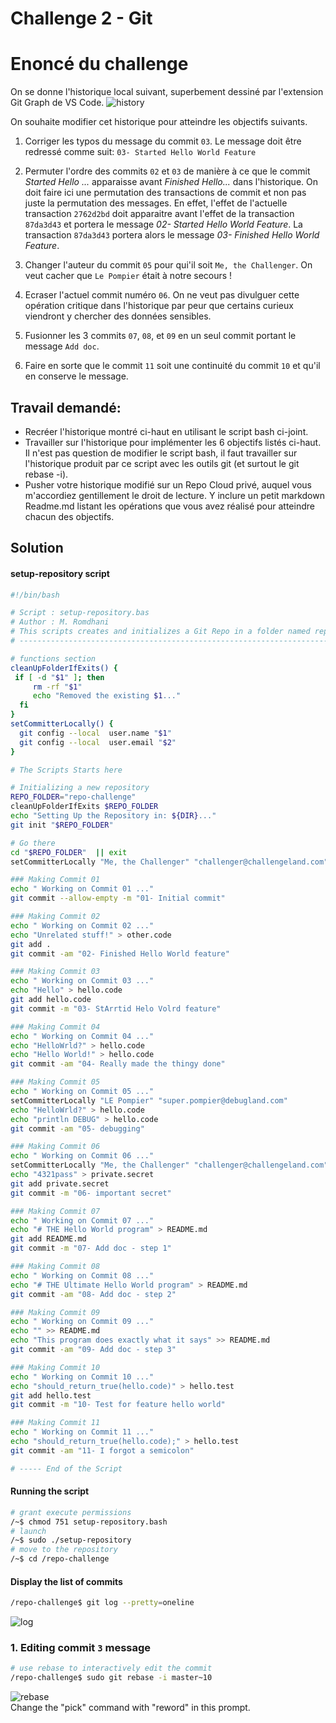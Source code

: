 
# Challenge 2 - Git

# Enoncé du challenge
On se donne l'historique local suivant, superbement dessiné par l'extension Git Graph de VS Code.
![history](img/bad-history.png)

On souhaite modifier cet historique pour atteindre les objectifs suivants.

1. Corriger les typos du message du commit `03`. Le message doit être redressé comme suit: `03- Started Hello World Feature`

2. Permuter l'ordre des commits `02` et `03` de manière à ce que le commit _Started Hello ..._ apparaisse avant _Finished Hello..._ dans l'historique.  On doit faire ici une permutation des transactions de commit et non pas juste la permutation des messages. En effet, l'effet de l'actuelle transaction `2762d2bd` doit apparaitre avant l'effet de la transaction `87da3d43` et portera le message _02- Started Hello World Feature_. La transaction `87da3d43` portera alors le message _03- Finished Hello World Feature_.

3. Changer l'auteur du commit `05` pour qui'il soit `Me, the Challenger`. On veut cacher que `Le Pompier` était à notre secours !

4. Ecraser l'actuel commit numéro `06`. On ne veut pas divulguer cette opération critique dans l'historique par peur que certains curieux viendront y chercher des données sensibles.

5. Fusionner les 3 commits `07`, `08`, et `09` en un seul commit portant le message `Add doc`.

6. Faire en sorte que le commit `11` soit une continuité du commit `10` et qu'il en conserve le message.

## Travail demandé: 
- Recréer l'historique montré ci-haut en utilisant le script bash ci-joint.
- Travailler sur l'historique pour implémenter les 6 objectifs listés ci-haut.  Il n'est pas question de modifier le script bash, il faut travailler sur l'historique produit par ce script avec les outils git (et surtout le git rebase -i).
- Pusher votre historique modifié sur un Repo Cloud privé, auquel vous m'accordiez gentillement le droit de lecture. Y inclure un petit markdown Readme.md listant les opérations que vous avez réalisé pour atteindre chacun des objectifs.

## Solution

#### setup-repository script
````sh
#!/bin/bash

# Script : setup-repository.bas
# Author : M. Romdhani
# This scripts creates and initializes a Git Repo in a folder named repo-challenge.
# -------------------------------------------------------------------------------- 

# functions section
cleanUpFolderIfExits() {
 if [ -d "$1" ]; then
     rm -rf "$1"
     echo "Removed the existing $1..."
  fi
}
setCommitterLocally() {
  git config --local  user.name "$1"
  git config --local  user.email "$2"
}

# The Scripts Starts here

# Initializing a new repository
REPO_FOLDER="repo-challenge"
cleanUpFolderIfExits $REPO_FOLDER
echo "Setting Up the Repository in: ${DIR}..."
git init "$REPO_FOLDER"

# Go there 
cd "$REPO_FOLDER"  || exit
setCommitterLocally "Me, the Challenger" "challenger@challengeland.com"

### Making Commit 01
echo " Working on Commit 01 ..."
git commit --allow-empty -m "01- Initial commit"

### Making Commit 02
echo " Working on Commit 02 ..."
echo "Unrelated stuff!" > other.code
git add .
git commit -am "02- Finished Hello World feature"

### Making Commit 03
echo " Working on Commit 03 ..."
echo "Hello" > hello.code
git add hello.code
git commit -m "03- StArrtid Helo Volrd feature"

### Making Commit 04
echo " Working on Commit 04 ..."
echo "HelloWrld?" > hello.code
echo "Hello World!" > hello.code
git commit -am "04- Really made the thingy done"

### Making Commit 05
echo " Working on Commit 05 ..."
setCommitterLocally "LE Pompier" "super.pompier@debugland.com"
echo "HelloWrld?" > hello.code
echo "println DEBUG" > hello.code
git commit -am "05- debugging"

### Making Commit 06
echo " Working on Commit 06 ..."
setCommitterLocally "Me, the Challenger" "challenger@challengeland.com"
echo "4321pass" > private.secret
git add private.secret
git commit -m "06- important secret"

### Making Commit 07
echo " Working on Commit 07 ..."
echo "# THE Hello World program" > README.md
git add README.md
git commit -m "07- Add doc - step 1"

### Making Commit 08
echo " Working on Commit 08 ..."
echo "# THE Ultimate Hello World program" > README.md
git commit -am "08- Add doc - step 2"

### Making Commit 09
echo " Working on Commit 09 ..."
echo "" >> README.md
echo "This program does exactly what it says" >> README.md
git commit -am "09- Add doc - step 3"

### Making Commit 10
echo " Working on Commit 10 ..."
echo "should_return_true(hello.code)" > hello.test
git add hello.test
git commit -m "10- Test for feature hello world"

### Making Commit 11
echo " Working on Commit 11 ..."
echo "should_return_true(hello.code);" > hello.test
git commit -am "11- I forgot a semicolon"

# ----- End of the Script
````

#### Running the script
````sh
# grant execute permissions
/~$ chmod 751 setup-repository.bash
# launch
/~$ sudo ./setup-repository
# move to the repository
/~$ cd /repo-challenge
````

#### Display the list of commits
````sh
/repo-challenge$ git log --pretty=oneline
````
![log](img/git_log.png)

### 1. Editing commit `3` message
```sh
# use rebase to interactively edit the commit
/repo-challenge$ sudo git rebase -i master~10
```
![rebase](img/git-rebase.png)\
Change the "pick" command with "reword" in this prompt.



